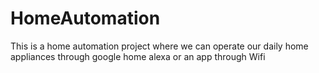 # HomeAutomation
This is a home automation project where we can operate our daily home appliances through google home alexa or an app through Wifi

